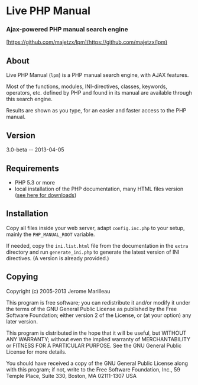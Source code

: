 # Live PHP Manual
### Ajax-powered PHP manual search engine

[https://github.com/majetzx/lpm](https://github.com/majetzx/lpm)

## About
Live PHP Manual (`lpm`) is a PHP manual search engine, with AJAX features.

Most of the functions, modules, INI-directives, classes, keywords, operators, etc.
defined by PHP and found in its manual are available through this search engine.

Results are shown as you type, for an easier and faster access to the PHP manual.

## Version
3.0-beta -- 2013-04-05

## Requirements
- PHP 5.3 or more
- local installation of the PHP documentation, many HTML files version
([see here for downloads](http://www.php.net/download-docs.php))

## Installation
Copy all files inside your web server, adapt `config.inc.php` to your setup,
mainly the `PHP_MANUAL_ROOT` variable.

If needed, copy the `ini.list.html` file from the documentation in the `extra`
directory and run `generate_ini.php` to generate the latest version of INI directives.
(A version is already provided.)

## Copying
Copyright (c) 2005-2013 Jerome Marilleau

This program is free software; you can redistribute it and/or modify
it under the terms of the GNU General Public License as published by
the Free Software Foundation; either version 2 of the License, or
(at your option) any later version.

This program is distributed in the hope that it will be useful,
but WITHOUT ANY WARRANTY; without even the implied warranty of
MERCHANTABILITY or FITNESS FOR A PARTICULAR PURPOSE.  See the
GNU General Public License for more details.

You should have received a copy of the GNU General Public License
along with this program; if not, write to the Free Software
Foundation, Inc., 59 Temple Place, Suite 330, Boston, MA  02111-1307  USA
